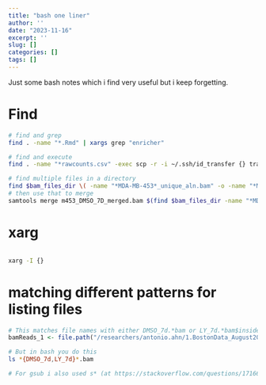 ```yaml
---
title: "bash one liner"
author: ''
date: "2023-11-16"
excerpt: ''
slug: []
categories: []
tags: []
---
```



Just some bash notes which i find very useful but i keep forgetting.

# Find 


```bash
# find and grep
find . -name "*.Rmd" | xargs grep "enricher"

# find and execute
find . -name "*rawcounts.csv" -exec scp -r -i ~/.ssh/id_transfer {} transfer@pmcc-transfer-server.petermac.org.au:/data/transfer/antonio.ahn/raw_counts_csv \;

# find multiple files in a directory
find $bam_files_dir \( -name "*MDA-MB-453*_unique_aln.bam" -o -name "*M453*_unique_aln.bam" \)
# then use that to merge 
samtools merge m453_DMSO_7D_merged.bam $(find $bam_files_dir -name "*MDA-MB-453*_unique_aln.bam" | grep -E 'DMSO_7d|LY_7d|LYR1000')
```






# xarg


```bash

xarg -I {} 

```



# matching different patterns for listing files 


```r
# This matches file names with either DMSO_7d.*bam or LY_7d.*bam$inside the name and both ends with .*bam or LY_7d.bam
bamReads_1 <- file.path("/researchers/antonio.ahn/1.BostonData_August2020/1.ATACseq/results_250820_set1", list.files(path = "/researchers/antonio.ahn/1.BostonData_August2020/1.ATACseq/results_250820_set1", pattern = "DMSO_7d.*bam$|LY_7d.*bam$"))
```


```bash
# But in bash you do this 
ls *{DMSO_7d,LY_7d}*.bam

# For gsub i also used s* (at https://stackoverflow.com/questions/17166618/regular-expression-containing-one-word-or-another)

```



